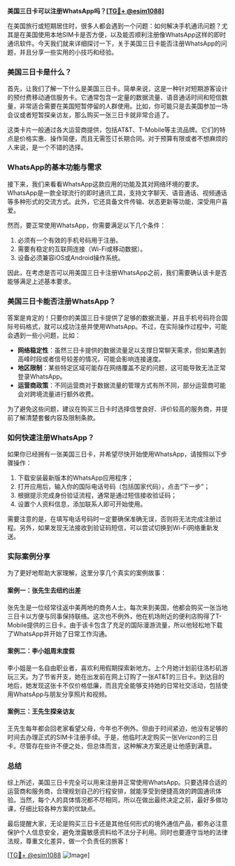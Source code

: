 **美国三日卡可以注册WhatsApp吗？[[TG💪+ @esim1088](https://t.me/s/esim1088)]**

在美国旅行或短期居住时，很多人都会遇到一个问题：如何解决手机通讯问题？尤其是在美国使用本地SIM卡是否方便，以及能否顺利注册像WhatsApp这样的即时通讯软件。今天我们就来详细探讨一下，关于美国三日卡能否注册WhatsApp的问题，并且分享一些实用的小技巧和经验。

### 美国三日卡是什么？

首先，让我们了解一下什么是美国三日卡。简单来说，这是一种针对短期游客设计的预付费移动通信服务卡。它通常包含一定量的数据流量、语音通话时间和短信数量，非常适合需要在美国短暂停留的人群使用。比如，你可能只是去美国参加一场会议或者短暂探亲访友，那么购买一张三日卡就非常合适了。

这类卡片一般通过各大运营商提供，包括AT&T、T-Mobile等主流品牌。它们的特点是价格实惠、操作简便，而且无需签订长期合同。对于预算有限或者不想麻烦的人来说，是一个不错的选择。

### WhatsApp的基本功能与需求

接下来，我们来看看WhatsApp这款应用的功能及其对网络环境的要求。WhatsApp是一款全球流行的即时通讯工具，支持文字聊天、语音通话、视频通话等多种形式的交流方式。此外，它还具备文件传输、状态更新等功能，深受用户喜爱。

然而，要正常使用WhatsApp，你需要满足以下几个条件：
1. 必须有一个有效的手机号码用于注册。
2. 需要有稳定的互联网连接（Wi-Fi或移动数据）。
3. 设备必须兼容iOS或Android操作系统。

因此，在考虑是否可以用美国三日卡注册WhatsApp之前，我们需要确认该卡是否能够满足上述基本要求。

### 美国三日卡能否注册WhatsApp？

答案是肯定的！只要你的美国三日卡提供了足够的数据流量，并且手机号码符合国际号码格式，就可以成功注册并使用WhatsApp。不过，在实际操作过程中，可能会遇到一些小问题，比如：

- **网络稳定性**：虽然三日卡提供的数据流量足以支撑日常聊天需求，但如果遇到高峰时段或者信号较差的情况，可能会影响连接速度。
- **地区限制**：某些特定区域可能存在网络覆盖不足的问题，这可能导致无法正常登录WhatsApp。
- **运营商政策**：不同运营商对于数据流量的管理方式有所不同，部分运营商可能会对跨境流量进行额外收费。

为了避免这些问题，建议在购买三日卡时选择信誉良好、评价较高的服务商，并提前了解清楚套餐内容及限制条款。

### 如何快速注册WhatsApp？

如果你已经拥有一张美国三日卡，并希望尽快开始使用WhatsApp，请按照以下步骤操作：

1. 下载安装最新版本的WhatsApp应用程序；
2. 打开应用后，输入你的国际电话号码（包括国家代码），点击“下一步”；
3. 根据提示完成身份验证流程，通常是通过短信接收验证码；
4. 设置个人资料信息，添加联系人即可开始使用。

需要注意的是，在填写电话号码时一定要确保准确无误，否则将无法完成注册过程。另外，如果发现无法接收到验证码短信，可以尝试切换到Wi-Fi网络重新发送。

### 实际案例分享

为了更好地帮助大家理解，这里分享几个真实的案例故事：

#### 案例一：张先生去纽约出差
张先生是一位经常往返中美两地的商务人士。每次来到美国，他都会购买一张当地三日卡以方便与同事保持联络。这次也不例外，他在机场附近的便利店购得了T-Mobile提供的三日卡。由于该卡包含了充足的国际漫游流量，所以他轻松地下载了WhatsApp并开始了日常工作沟通。

#### 案例二：李小姐周末度假
李小姐是一名自由职业者，喜欢利用假期探索新地方。上个月她计划前往洛杉矶游玩三天。为了节省开支，她在出发前在网上订购了一张AT&T的三日卡。到达目的地后，她发现这张卡不仅价格低廉，而且完全能够支持她的日常社交活动，包括使用WhatsApp与朋友分享照片和视频。

#### 案例三：王先生探亲访友
王先生每年都会回老家看望父母，今年也不例外。但由于时间紧迫，他没有足够的时间去办理正式的SIM卡注册手续。于是，他临时决定购买一张Verizon的三日卡。尽管存在些许不便之处，但总体而言，这种解决方案还是让他感到满意。

### 总结

综上所述，美国三日卡完全可以用来注册并正常使用WhatsApp。只要选择合适的运营商和服务商，合理规划自己的行程安排，就能享受到便捷高效的跨国通讯体验。当然，每个人的具体情况都不尽相同，所以在做出最终决定之前，最好多做功课，仔细比较各种方案的优缺点。

最后提醒大家，无论是购买三日卡还是其他任何形式的境外通信产品，都务必注意保护个人信息安全，避免泄露敏感资料给不法分子利用。同时也要遵守当地的法律法规，尊重文化差异，做一个负责任的旅客！

[[TG💪+ @esim1088](https://t.me/s/esim1088) ![Image](https://i.postimg.cc/4NQfJmqS/Snipaste-2025-05-13-00-14-12.png)]